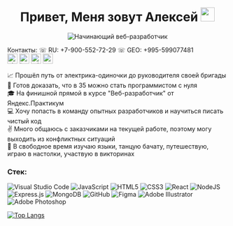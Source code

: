 <h1 align="center">Привет, Меня зовут Алексей</a> 
<img src="https://github.com/blackcater/blackcater/raw/main/images/Hi.gif" height="32"/></h1>
<div align="center"><img src="https://readme-typing-svg.herokuapp.com?font=arial&pause=1000&color=000000&width=435&lines=%D0%9D%D0%B0%D1%87%D0%B8%D0%BD%D0%B0%D1%8E%D1%89%D0%B8%D0%B9+%D0%B2%D0%B5%D0%B1-%D1%80%D0%B0%D0%B7%D1%80%D0%B0%D0%B1%D0%BE%D1%82%D1%87%D0%B8%D0%BA" alt="Начинающий веб-разработчик" /></div>

Контакты: ☏ RU: +7-900-552-72-29 ☏ GEO: +995-599077481   
<a href="https://vk.com/sibusky" target="_blank"><img src="https://simpleicons.org/icons/vk.svg" alt="vk logo" height="23"></a>
<a href="https://www.instagram.com/electrician_smirnov" target="_blank"><img src="https://simpleicons.org/icons/instagram.svg" alt="instagram logo" height="23"></a>
<a href="https://t.me/+79005527229" target="_blank"><img src="https://simpleicons.org/icons/telegram.svg" alt="telegram logo" height="23"></a>
<a href="5325388@gmail.com" target="_blank"><img src="https://simpleicons.org/icons/gmail.svg" alt="gmail logo" height="23"></a>

📈 Прошёл путь от электрика-одиночки до руководителя своей бригады   
🎯 Готов доказать, что в 35 можно стать программистом с нуля   
🎓 На финишной прямой в курсе "Веб-разработчик" от Яндекс.Практикум   
💻 Хочу попасть в команду опытных разработчиков и научиться писать чистый код   
✌ Много общаюсь с заказчиками на текущей работе, поэтому могу выходить из конфликтных ситуаций   
🤘 В свободное время изучаю языки, танцую бачату, путешествую, играю в настолки, участвую в викторинах   

### Стек:

![Visual Studio Code](https://img.shields.io/badge/Visual%20Studio%20Code-0078d7.svg?style=for-the-badge&logo=visual-studio-code&logoColor=white)
![JavaScript](https://img.shields.io/badge/javascript-%23323330.svg?style=for-the-badge&logo=javascript&logoColor=%23F7DF1E)
![HTML5](https://img.shields.io/badge/html5-%23E34F26.svg?style=for-the-badge&logo=html5&logoColor=white)
![CSS3](https://img.shields.io/badge/css3-%231572B6.svg?style=for-the-badge&logo=css3&logoColor=white)
![React](https://img.shields.io/badge/react-%2320232a.svg?style=for-the-badge&logo=react&logoColor=%2361DAFB)
![NodeJS](https://img.shields.io/badge/node.js-6DA55F?style=for-the-badge&logo=node.js&logoColor=white)
![Express.js](https://img.shields.io/badge/express.js-%23404d59.svg?style=for-the-badge&logo=express&logoColor=%2361DAFB)
![MongoDB](https://img.shields.io/badge/MongoDB-%234ea94b.svg?style=for-the-badge&logo=mongodb&logoColor=white)
![GitHub](https://img.shields.io/badge/github-%23121011.svg?style=for-the-badge&logo=github&logoColor=white)
![Figma](https://img.shields.io/badge/figma-%23F24E1E.svg?style=for-the-badge&logo=figma&logoColor=white)
![Adobe Illustrator](https://img.shields.io/badge/adobe%20illustrator-%23FF9A00.svg?style=for-the-badge&logo=adobe%20illustrator&logoColor=white)
![Adobe Photoshop](https://img.shields.io/badge/adobe%20photoshop-%2331A8FF.svg?style=for-the-badge&logo=adobe%20photoshop&logoColor=white)


[![Top Langs](https://github-readme-stats.vercel.app/api/top-langs/?username=Sibusky)](https://github.com/anuraghazra/github-readme-stats)
